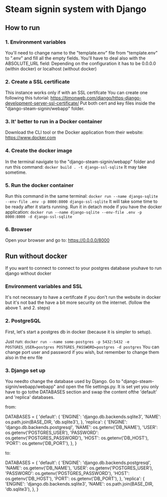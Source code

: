 # Steam signin system with Django

## How to run

### 1. Environment variables

You'll need to change name to the "template.env" file from "template.env" to ".env" and fill all the empty fields.
You'll have to deal also with the ABSOLUTE_URL field:
Depending on the configuration it has to be 0.0.0.0 (within docker) or localhost (without docker)

### 2. Create a SSL certificate

This instance works only if with an SSL certifcate
You can create one following this tutorial: https://timonweb.com/django/https-django-development-server-ssl-certificate/
Put both cert and key files inside the "django-steam-signin/webapp" folder.

### 3. It' better to run in a Docker container

Download the CLI tool or the Docker application from their website: https://www.docker.com

### 4. Create the docker image

In the terminal navigate to the "django-steam-signin/webapp" folder and  run this command:
`docker build . -t django-ssl-sqlite`
It may take sometime.

### 5. Run the docker container

Run this command in the same terminal:
`docker run --name django-sqlite --env-file .env -p 8000:8000 django-ssl-sqlite`
It will take some time to be ready after it starts running.
Run it in detach mode if you have the docker application:
`docker run --name django-sqlite --env-file .env -p 8000:8000 -d django-ssl-sqlite`

### 6. Browser

Open your browser and go to: https://0.0.0.0/8000

## Run without docker

If you want to connect to connect to your postgres database youhave to run django without docker

### Environment variables and SSL

It's not necessary to have a certifcate if you don't run the website in docker but it's not bad the have a bit more security on the internet. (follow the above 1. and 2. steps)

### 2. PostgreSQL

First, let's start a postgres db in docker (because it is simpler to setup).

Just run:
`docker run --name some-postgres -p 5432:5432 -e POSTGRES_USER=postgres POSTGRES_PASSWORD=postgres -d postgres`
You can change port user and password if you wish, but remember to change them also in the env file

### 3. Django set up

You needto change the database used by Django. Go to "django-steam-signin/webapp/webapp" and open the file settings.py.
It is set yet you only have to go tothe DATABASES section and swap the content ofthe 'default' and 'replica' databases.

from: 

DATABASES = {
    'default': {
        'ENGINE': 'django.db.backends.sqlite3',
        'NAME': os.path.join(BASE_DIR, 'db.sqlite3'),
    },
    'replica': {
        'ENGINE': 'django.db.backends.postgresql',
        'NAME': os.getenv('DB_NAME'),
        'USER': os.getenv('POSTGRES_USER'),
        'PASSWORD': os.getenv('POSTGRES_PASSWORD'),
        'HOST': os.getenv('DB_HOST'),
        'PORT': os.getenv('DB_PORT'),
   },
}

to:

DATABASES = {
    'default': {
        'ENGINE': 'django.db.backends.postgresql',
        'NAME': os.getenv('DB_NAME'),
        'USER': os.getenv('POSTGRES_USER'),
        'PASSWORD': os.getenv('POSTGRES_PASSWORD'),
        'HOST': os.getenv('DB_HOST'),
        'PORT': os.getenv('DB_PORT'),
   },
    'replica': {
        'ENGINE': 'django.db.backends.sqlite3',
        'NAME': os.path.join(BASE_DIR, 'db.sqlite3'),
   },
}